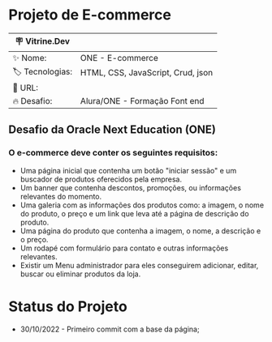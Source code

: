 # Projeto de E-commerce

| :placard: Vitrine.Dev |     |
| -------------  | --- |
| :sparkles: Nome:       | ONE - E-commerce
| :label: Tecnologias:| HTML, CSS, JavaScript, Crud, json
| :rocket: URL:        | 
| :fire: Desafio:    | Alura/ONE - Formação Font end


<h2>Desafio da Oracle Next Education (ONE)</h2>

<h3>O e-commerce deve conter os seguintes requisitos: </h3>

- Uma página inicial que contenha um botão "iniciar sessão" e um buscador de produtos oferecidos pela empresa.
- Um banner que contenha descontos, promoções, ou informações relevantes do momento.
- Uma galeria com as informações dos produtos como: a imagem, o nome do produto, o preço e um link que leva até a página de descrição do produto.
- Uma página do produto que contenha a imagem, o nome, a descrição e o preço.
- Um rodapé com formulário para contato e outras informações relevantes.
- Existir um Menu administrador para eles conseguirem adicionar, editar, buscar ou eliminar produtos da loja.


# Status do Projeto

- 30/10/2022 - Primeiro commit com a base da página;
